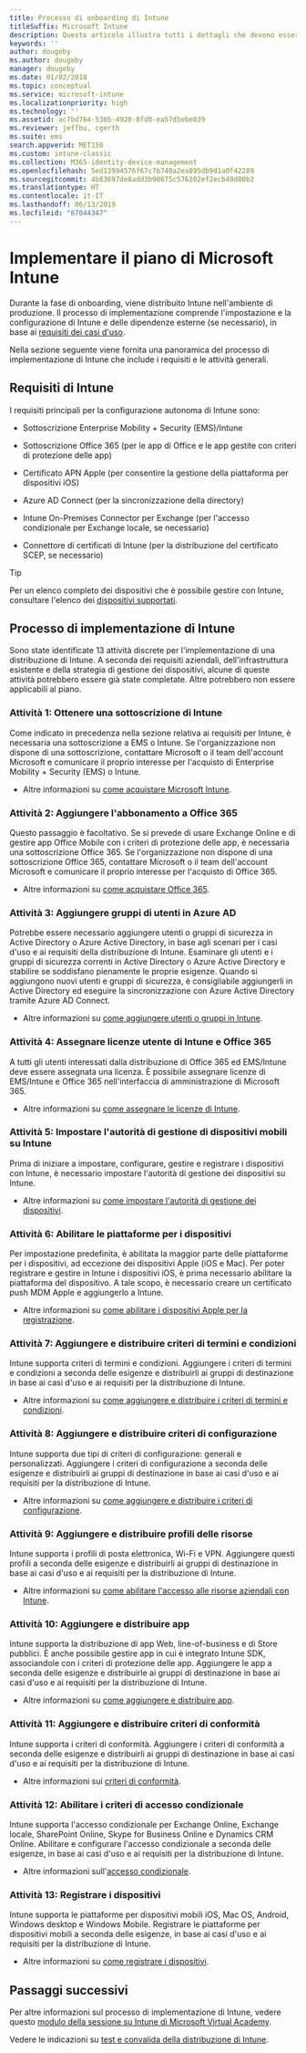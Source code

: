 ```yaml
---
title: Processo di onboarding di Intune
titleSuffix: Microsoft Intune
description: Questo articolo illustra tutti i dettagli che devono essere presi in considerazione durante l'onboarding di una soluzione Microsoft Intune in configurazione solo cloud nel proprio ambiente.
keywords: ''
author: dougeby
ms.author: dougeby
manager: dougeby
ms.date: 01/02/2018
ms.topic: conceptual
ms.service: microsoft-intune
ms.localizationpriority: high
ms.technology: ''
ms.assetid: ac7bd764-5365-4920-8fd0-ea57d5ebe039
ms.reviewer: jeffbu, cgerth
ms.suite: ems
search.appverid: MET150
ms.custom: intune-classic
ms.collection: M365-identity-device-management
ms.openlocfilehash: 5ed13994576f67c7b740a2ea895db9d1a0f42289
ms.sourcegitcommit: 4b83697de8add3b90675c576202ef2ecb49d80b2
ms.translationtype: HT
ms.contentlocale: it-IT
ms.lasthandoff: 06/13/2019
ms.locfileid: "67044347"
---
```

# <a name="implement-your-microsoft-intune-plan"></a>Implementare il piano di Microsoft Intune

Durante la fase di onboarding, viene distribuito Intune nell'ambiente di produzione. Il processo di implementazione comprende l'impostazione e la configurazione di Intune e delle dipendenze esterne (se necessario), in base ai [requisiti dei casi d'uso](planning-guide-requirements.md).

Nella sezione seguente viene fornita una panoramica del processo di implementazione di Intune che include i requisiti e le attività generali.

## <a name="intune-requirements"></a>Requisiti di Intune

I requisiti principali per la configurazione autonoma di Intune sono:

-   Sottoscrizione Enterprise Mobility + Security (EMS)/Intune

-   Sottoscrizione Office 365 (per le app di Office e le app gestite con criteri di protezione delle app)

-   Certificato APN Apple (per consentire la gestione della piattaforma per dispositivi iOS)

-   Azure AD Connect (per la sincronizzazione della directory)

-   Intune On-Premises Connector per Exchange (per l'accesso condizionale per Exchange locale, se necessario)

-   Connettore di certificati di Intune (per la distribuzione del certificato SCEP, se necessario)

>[!TIP]
> Per un elenco completo dei dispositivi che è possibile gestire con Intune, consultare l'elenco dei [dispositivi supportati](supported-devices-browsers.md).

## <a name="intune-implementation-process"></a>Processo di implementazione di Intune

Sono state identificate 13 attività discrete per l'implementazione di una distribuzione di Intune. A seconda dei requisiti aziendali, dell'infrastruttura esistente e della strategia di gestione dei dispositivi, alcune di queste attività potrebbero essere già state completate. Altre potrebbero non essere applicabili al piano.

### <a name="task-1-get-an-intune-subscription"></a>Attività 1: Ottenere una sottoscrizione di Intune

Come indicato in precedenza nella sezione relativa ai requisiti per Intune, è necessaria una sottoscrizione a EMS o Intune. Se l'organizzazione non dispone di una sottoscrizione, contattare Microsoft o il team dell'account Microsoft e comunicare il proprio interesse per l'acquisto di Enterprise Mobility + Security (EMS) o Intune.

-   Altre informazioni su [come acquistare Microsoft Intune](https://www.microsoft.com/cloud-platform/microsoft-intune-pricing).

### <a name="task-2-add-office-365-subscription"></a>Attività 2: Aggiungere l'abbonamento a Office 365

Questo passaggio è facoltativo. Se si prevede di usare Exchange Online e di gestire app Office Mobile con i criteri di protezione delle app, è necessaria una sottoscrizione Office 365. Se l'organizzazione non dispone di una sottoscrizione Office 365, contattare Microsoft o il team dell'account Microsoft e comunicare il proprio interesse per l'acquisto di Office 365.

-   Altre informazioni su [come acquistare Office 365](https://products.office.com/business/compare-office-365-for-business-plans).

### <a name="task-3-add-users-groups-in-azure-ad"></a>Attività 3: Aggiungere gruppi di utenti in Azure AD

Potrebbe essere necessario aggiungere utenti o gruppi di sicurezza in Active Directory o Azure Active Directory, in base agli scenari per i casi d'uso e ai requisiti della distribuzione di Intune. Esaminare gli utenti e i gruppi di sicurezza correnti in Active Directory o Azure Active Directory e stabilire se soddisfano pienamente le proprie esigenze. Quando si aggiungono nuovi utenti e gruppi di sicurezza, è consigliabile aggiungerli in Active Directory ed eseguire la sincronizzazione con Azure Active Directory tramite Azure AD Connect.


-   Altre informazioni su [come aggiungere utenti o gruppi in Intune](users-permissions-add.md).
<!---why not send them to the AAD connect topic? Question out to Andre: https://docs.microsoft.com/azure/active-directory/connect/active-directory-aadconnect--->



### <a name="task-4-assign-intune-and-office-365-user-licenses"></a>Attività 4: Assegnare licenze utente di Intune e Office 365

A tutti gli utenti interessati dalla distribuzione di Office 365 ed EMS/Intune deve essere assegnata una licenza. È possibile assegnare licenze di EMS/Intune e Office 365 nell'interfaccia di amministrazione di Microsoft 365.

-   Altre informazioni su [come assegnare le licenze di Intune](licenses-assign.md).

### <a name="task-5-set-mobile-device-management-authority-to-intune"></a>Attività 5: Impostare l'autorità di gestione di dispositivi mobili su Intune

Prima di iniziare a impostare, configurare, gestire e registrare i dispositivi con Intune, è necessario impostare l'autorità di gestione dei dispositivi su Intune.

-   Altre informazioni su [come impostare l'autorità di gestione dei dispositivi](mdm-authority-set.md).

### <a name="task-6-enable-device-platforms"></a>Attività 6: Abilitare le piattaforme per i dispositivi

Per impostazione predefinita, è abilitata la maggior parte delle piattaforme per i dispositivi, ad eccezione dei dispositivi Apple (iOS e Mac). Per poter registrare e gestire in Intune i dispositivi iOS, è prima necessario abilitare la piattaforma del dispositivo. A tale scopo, è necessario creare un certificato push MDM Apple e aggiungerlo a Intune.

-   Altre informazioni su [come abilitare i dispositivi Apple per la registrazione](apple-mdm-push-certificate-get.md).

### <a name="task-7-add-and-deploy-terms-and-conditions-policies"></a>Attività 7: Aggiungere e distribuire criteri di termini e condizioni

Intune supporta criteri di termini e condizioni. Aggiungere i criteri di termini e condizioni a seconda delle esigenze e distribuirli ai gruppi di destinazione in base ai casi d'uso e ai requisiti per la distribuzione di Intune.

-   Altre informazioni su [come aggiungere e distribuire i criteri di termini e condizioni](terms-and-conditions-create.md).

### <a name="task-8-add-and-deploy-configuration-policies"></a>Attività 8: Aggiungere e distribuire criteri di configurazione

Intune supporta due tipi di criteri di configurazione: generali e personalizzati. Aggiungere i criteri di configurazione a seconda delle esigenze e distribuirli ai gruppi di destinazione in base ai casi d'uso e ai requisiti per la distribuzione di Intune.

-   Altre informazioni su [come aggiungere e distribuire i criteri di configurazione](device-profiles.md).

### <a name="task-9-add-and-deploy-resource-profiles"></a>Attività 9: Aggiungere e distribuire profili delle risorse

Intune supporta i profili di posta elettronica, Wi-Fi e VPN. Aggiungere questi profili a seconda delle esigenze e distribuirli ai gruppi di destinazione in base ai casi d'uso e ai requisiti per la distribuzione di Intune.

-   Altre informazioni su [come abilitare l'accesso alle risorse aziendali con Intune](device-profiles.md).

### <a name="task-10-add-and-deploy-apps"></a>Attività 10: Aggiungere e distribuire app

Intune supporta la distribuzione di app Web, line-of-business e di Store pubblici. È anche possibile gestire app in cui è integrato Intune SDK, associandole con i criteri di protezione delle app. Aggiungere le app a seconda delle esigenze e distribuirle ai gruppi di destinazione in base ai casi d'uso e ai requisiti per la distribuzione di Intune.

-   Altre informazioni su [come aggiungere e distribuire app](app-management.md).

### <a name="task-11-add-and-deploy-compliance-policies"></a>Attività 11: Aggiungere e distribuire criteri di conformità

Intune supporta i criteri di conformità. Aggiungere i criteri di conformità a seconda delle esigenze e distribuirli ai gruppi di destinazione in base ai casi d'uso e ai requisiti per la distribuzione di Intune.

-   Altre informazioni sui [criteri di conformità](device-compliance.md).

### <a name="task-12-enable-conditional-access-policies"></a>Attività 12: Abilitare i criteri di accesso condizionale

Intune supporta l'accesso condizionale per Exchange Online, Exchange locale, SharePoint Online, Skype for Business Online e Dynamics CRM Online. Abilitare e configurare l'accesso condizionale a seconda delle esigenze, in base ai casi d'uso e ai requisiti per la distribuzione di Intune.

-   Altre informazioni sull'[accesso condizionale](conditional-access.md).

### <a name="task-13-enroll-devices"></a>Attività 13: Registrare i dispositivi

Intune supporta le piattaforme per dispositivi mobili iOS, Mac OS, Android, Windows desktop e Windows Mobile. Registrare le piattaforme per dispositivi mobili a seconda delle esigenze, in base ai casi d'uso e ai requisiti per la distribuzione di Intune.

-   Altre informazioni su [come registrare i dispositivi](device-enrollment.md).


## <a name="next-steps"></a>Passaggi successivi

Per altre informazioni sul processo di implementazione di Intune, vedere questo [modulo della sessione su Intune di Microsoft Virtual Academy](https://mva.microsoft.com/en-US/training-courses/deploying-microsoft-enterprise-mobility-suite-16408).


Vedere le indicazioni su [test e convalida della distribuzione di Intune](planning-guide-test-validation.md).
